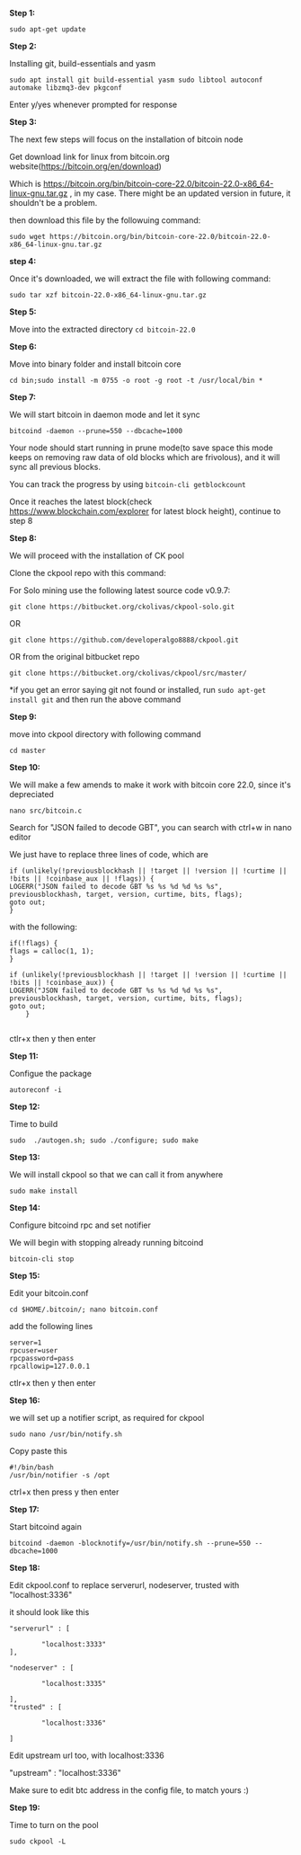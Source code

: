 **Step 1:**

`sudo apt-get update`

**Step 2:**

Installing git, build-essentials and yasm

`sudo apt install git build-essential yasm sudo libtool autoconf automake libzmq3-dev pkgconf`
 
Enter y/yes whenever prompted for response

**Step 3:**

The next few steps will focus on the installation of bitcoin node

Get download link for linux from bitcoin.org website(https://bitcoin.org/en/download)

Which is https://bitcoin.org/bin/bitcoin-core-22.0/bitcoin-22.0-x86_64-linux-gnu.tar.gz , in my case. There might be an updated version in future, it shouldn't be a problem.

then download this file by the followuing command:

`sudo wget https://bitcoin.org/bin/bitcoin-core-22.0/bitcoin-22.0-x86_64-linux-gnu.tar.gz`

**step 4:**

Once it's downloaded, we will extract the file with following command:

`sudo tar xzf bitcoin-22.0-x86_64-linux-gnu.tar.gz`


**Step 5:**

Move into the extracted directory
`cd bitcoin-22.0`


**Step 6:**

Move into binary folder and install bitcoin core

`cd bin;sudo install -m 0755 -o root -g root -t /usr/local/bin * `

**Step 7:**

We will start bitcoin in daemon mode and let it sync

`bitcoind -daemon --prune=550 --dbcache=1000`

Your node should start running in prune mode(to save space this mode keeps on removing raw data of old blocks which are frivolous), and it will sync all previous blocks.

You can track the progress by using `bitcoin-cli getblockcount`


Once it reaches the latest block(check https://www.blockchain.com/explorer for latest block height), continue to step 8 


**Step 8:**

We will proceed with the installation of CK pool


Clone the ckpool repo with this command:

For Solo mining use the following latest source code v0.9.7:

`git clone https://bitbucket.org/ckolivas/ckpool-solo.git`

OR
 
`git clone https://github.com/developeralgo8888/ckpool.git`

OR from the original bitbucket repo

`git clone https://bitbucket.org/ckolivas/ckpool/src/master/`

*if you get an error saying git not found or installed, run `sudo apt-get install git` and then run the above command


**Step 9:**

move into ckpool directory with following command

`cd master`


**Step 10:**

We will make a few amends to make it work with bitcoin core 22.0, since it's depreciated

`nano src/bitcoin.c`

Search for "JSON failed to decode GBT", you can search with ctrl+w in nano editor

We just have to replace three lines of code, which are


```
if (unlikely(!previousblockhash || !target || !version || !curtime || !bits || !coinbase_aux || !flags)) {
LOGERR("JSON failed to decode GBT %s %s %d %d %s %s", previousblockhash, target, version, curtime, bits, flags);
goto out;
}
```
	
	
	
with the following:

```
if(!flags) {
flags = calloc(1, 1);
}

if (unlikely(!previousblockhash || !target || !version || !curtime || !bits || !coinbase_aux)) {
LOGERR("JSON failed to decode GBT %s %s %d %d %s %s", previousblockhash, target, version, curtime, bits, flags);
goto out;	
 	}
	
```
	

ctlr+x then y then enter
	

**Step 11:**

Configue the package

`autoreconf -i`


**Step 12:**

Time to build

`sudo  ./autogen.sh; sudo ./configure; sudo make`


**Step 13:**

We will install ckpool so that we can call it from anywhere

`sudo make install`



**Step 14:**

Configure bitcoind rpc and set notifier

We will begin with stopping already running bitcoind

`bitcoin-cli stop`


**Step 15:**

Edit your bitcoin.conf

`cd $HOME/.bitcoin/; nano bitcoin.conf`

add the following lines

```
server=1
rpcuser=user
rpcpassword=pass
rpcallowip=127.0.0.1
```


ctlr+x then y then enter


**Step 16:**

we will set up a notifier script, as required for ckpool

`sudo nano /usr/bin/notify.sh`

Copy paste this

```
#!/bin/bash
/usr/bin/notifier -s /opt
```

ctrl+x then press y then enter


**Step 17:**

Start bitcoind again

`bitcoind -daemon -blocknotify=/usr/bin/notify.sh --prune=550 --dbcache=1000`



**Step 18:**

Edit ckpool.conf to replace serverurl, nodeserver, trusted with "localhost:3336"

it should look like this

```
"serverurl" : [

        "localhost:3333"
],

"nodeserver" : [

        "localhost:3335"
	
],
"trusted" : [

        "localhost:3336"
	
]

```

Edit upstream url too, with localhost:3336

"upstream" : "localhost:3336"

Make sure to edit btc address in the config file, to match yours :) 



**Step 19:**

Time to turn on the pool

`sudo ckpool -L`
